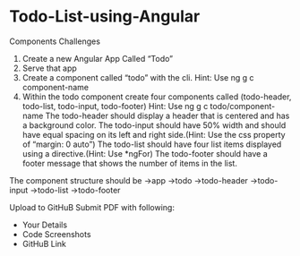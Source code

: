 # Todo-List-using-Angular

Components Challenges
1. Create a new Angular App Called “Todo”
2. Serve that app
3. Create a component called “todo” with the cli. Hint: Use ng g c component-name
4. Within the todo component create four components called (todo-header, todo-list, todo-input, todo-footer) Hint: Use ng g c todo/component-name
The todo-header should display a header that is centered and has a background color.
The todo-input should have 50% width and should have equal spacing on its left and right side.(Hint: Use the css property of “margin: 0 auto”)
The todo-list should have four list items displayed using a directive.(Hint: Use *ngFor)
The todo-footer should have a footer message that shows the number of items in the list.

The component structure should be
->app
->todo
->todo-header
->todo-input
->todo-list
->todo-footer

Upload to GitHuB
  Submit PDF with following:
  - Your Details
  - Code Screenshots
  - GitHuB Link
